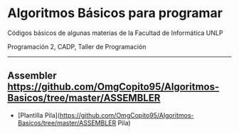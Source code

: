 # Algoritmos Básicos para programar

Códigos básicos de algunas materias de la Facultad de Informática UNLP

Programación 2, CADP, Taller de Programación

---

## Assembler https://github.com/OmgCopito95/Algoritmos-Basicos/tree/master/ASSEMBLER

* [Plantilla Pila](https://github.com/OmgCopito95/Algoritmos-Basicos/tree/master/ASSEMBLER Pila)











